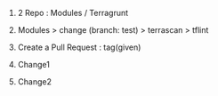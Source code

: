1) 2 Repo : Modules / Terragrunt
2) Modules > change (branch: test) > terrascan > tflint
3) Create a Pull Request : tag(given)

4) Change1
5) Change2
